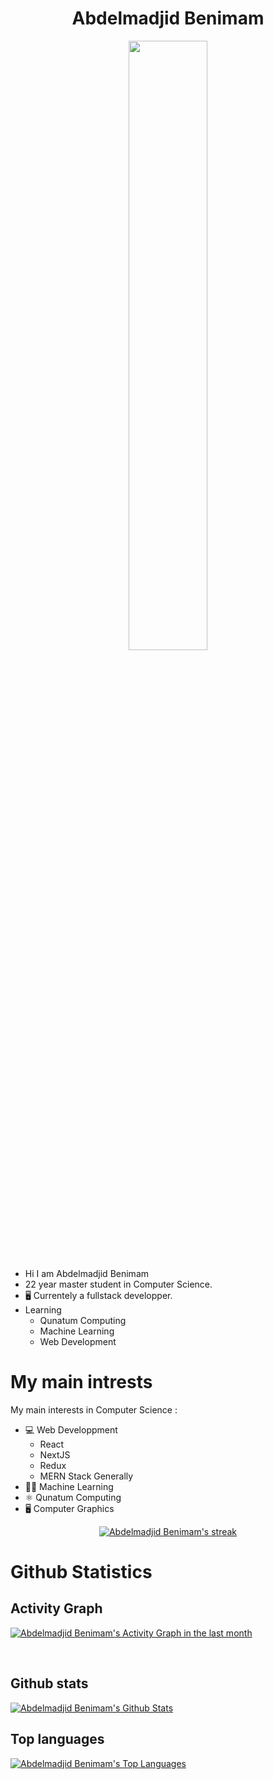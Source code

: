 <h1 align="center">Abdelmadjid Benimam</h1> 
 
<p href="" align="center" >
<img align="center" src="https://i.imgur.com/kYHJAYg.png" width="50%" height="50%"/>
</p>

- Hi I am Abdelmadjid Benimam 
- 22 year master student in Computer Science.
- 🖥 Currentely a fullstack developper.
- Learning 
  - Qunatum Computing
  - Machine Learning
  - Web Development





# My main intrests
My main interests in Computer Science : 
- 💻 Web Developpment
    - React
    - NextJS
    - Redux
    - MERN Stack Generally
- 👩‍💻 Machine Learning
- ⚛ Qunatum Computing
- 🖥 Computer Graphics

<p align="center">
    <a href="https://github.com/DenverCoder1/github-readme-streak-stats">
        <img title="🔥 Get streak stats for your profile at git.io/streak-stats" alt="Abdelmadjid Benimam's streak" src="https://github-readme-streak-stats.herokuapp.com/?user=madjid123&theme=tokyonight&hide_border=true"/>
    </a>
</p>

# Github Statistics
## Activity Graph
<a href="https://github.com/Ashutosh00710/github-readme-activity-graph"><img alt="Abdelmadjid Benimam's Activity Graph in the last month" src="https://activity-graph.herokuapp.com/graph?username=madjid123&bg_color=1a1b27&color=be90f2&line=df2d00&point=FFFFFF&hide_border=true" /></a>

<br/>


## Github stats
<a href="https://github.com/DenverCoder1/github-readme-stats"><img alt="Abdelmadjid Benimam's Github Stats" src="https://github-readme-stats.vercel.app/api?username=madjid123&show_icons=true&count_private=true&theme=tokyonightt&hide_border=true&bg_color=0D1117" /></a>
## Top languages
<a href="https://github.com/DenverCoder1/github-readme-stats"><img alt="Abdelmadjid Benimam's Top Languages" src="https://github-readme-stats.vercel.app/api/top-langs/?username=madjid123&langs_count=8&count_private=true&layout=compact&theme=tokyonight&hide_border=true&bg_color=0D1117" /></a>
  <br/>

